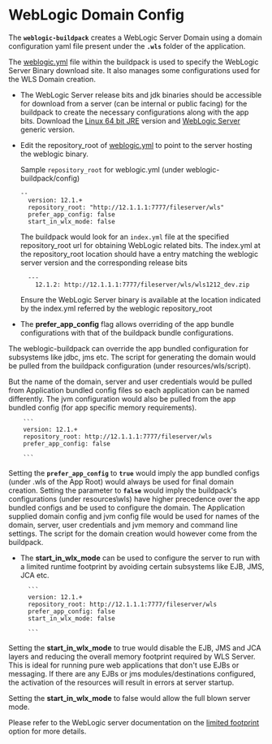 # WebLogic Domain Config

The **`weblogic-buildpack`** creates a WebLogic Server Domain using a domain configuration yaml file present under the **`.wls`** folder of the application.

The [weblogic.yml](../config/weblogic.yml) file within the buildpack is used to specify the WebLogic Server Binary download site.
It also manages some configurations used for the WLS Domain creation.

   * The WebLogic Server release bits and jdk binaries should be accessible for download from a server (can be internal or public facing) for the buildpack to create the necessary configurations along with the app bits.
     Download the [Linux 64 bit JRE][] version and [WebLogic Server][] generic version.

   * Edit the repository_root of [weblogic.yml](config/weblogic.yml) to point to the server hosting the weblogic binary.

     Sample `repository_root` for weblogic.yml (under weblogic-buildpack/config)

      ```
      --
        version: 12.1.+
        repository_root: "http://12.1.1.1:7777/fileserver/wls"
        prefer_app_config: false
        start_in_wlx_mode: false

      ```

      The buildpack would look for an `index.yml` file at the specified repository_root url for obtaining WebLogic related bits.
      The index.yml at the repository_root location should have a entry matching the weblogic server version and the corresponding release bits

      ```
        ---
          12.1.2: http://12.1.1.1:7777/fileserver/wls/wls1212_dev.zip
      ```

      Ensure the WebLogic Server binary is available at the location indicated by the index.yml referred by the weblogic repository_root

  * The **prefer_app_config** flag allows overriding of the app bundle configurations with that of the buildpack bundle configurations.

  The weblogic-buildpack can override the app bundled configuration for subsystems like jdbc, jms etc.
  The script for generating the domain would be pulled from the buildpack configuration (under resources/wls/script).

  But the name of the domain, server and user credentials would be pulled from Application bundled config files so each application can be named differently.
  The jvm configuration would also be pulled from the app bundled config (for app specific memory requirements).


        ```
        version: 12.1.+
        repository_root: http://12.1.1.1:7777/fileserver/wls
        prefer_app_config: false

        ```

  Setting the  **`prefer_app_config`** to **`true`** would imply the app bundled configs (under .wls of the App Root) would always be used for final domain creation.
  Setting the parameter to **`false`** would imply the buildpack's configurations (under resources\wls\) have higher precedence over the app bundled configs and be used to configure the domain.
  The Application supplied domain config and jvm config file would be used for names of the domain, server, user credentials and jvm memory and command line settings.
  The script for the domain creation would however come from the buildpack.

  * The **start_in_wlx_mode** can be used to configure the server to run with a limited runtime footprint by avoiding certain subsystems like  EJB, JMS, JCA etc.

          ```
          version: 12.1.+
          repository_root: http://12.1.1.1:7777/fileserver/wls
          prefer_app_config: false
          start_in_wlx_mode: false

          ```


  Setting the **start_in_wlx_mode** to true would disable the EJB, JMS and JCA layers and reducing the overall memory footprint required by WLS Server.
  This is ideal for running pure web applications that don't use EJBs or messaging.
  If there are any EJBs or jms modules/destinations configured, the activation of the resources will result in errors at server startup.

  Setting the **start_in_wlx_mode** to false would allow the full blown server mode.

  Please refer to the WebLogic server documentation on the [limited footprint][] option for more details.


[Linux 64 bit JRE]: http://javadl.sun.com/webapps/download/AutoDL?BundleId=83376
[WebLogic Server]: http://www.oracle.com/technetwork/middleware/weblogic/downloads/index.html
[limited footprint]: http://docs.oracle.com/middleware/1212/wls/START/overview.htm#START234